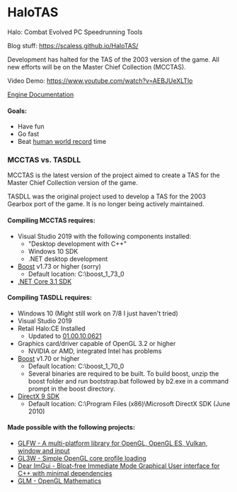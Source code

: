 # HaloTAS
Halo: Combat Evolved PC Speedrunning Tools

Blog stuff: https://scaless.github.io/HaloTAS/

Development has halted for the TAS of the 2003 version of the game. All new efforts will be on the Master Chief Collection (MCCTAS).

Video Demo: https://www.youtube.com/watch?v=AEBJUeXLTlo

[Engine Documentation](https://docs.google.com/document/d/1ED6EnvpQ_c7rSdS5oY5-EKQLF_58TptMr9A5uNV8aSs/edit?usp=sharing)

#### Goals:
- Have fun
- Go fast
- Beat [human world record](https://haloruns.com/records/solo/hce) time

### MCCTAS vs. TASDLL

MCCTAS is the latest version of the project aimed to create a TAS for the Master Chief Collection version of the game.

TASDLL was the original project used to develop a TAS for the 2003 Gearbox port of the game. It is no longer being actively maintained.

#### Compiling MCCTAS requires:
- Visual Studio 2019 with the following components installed:
  - "Desktop development with C++"
  - Windows 10 SDK
  - .NET desktop development
- [Boost](https://www.boost.org/users/download/) v1.73 or higher (sorry)
  - Default location: C:\boost_1_73_0
- [.NET Core 3.1 SDK](https://dotnet.microsoft.com/download/dotnet-core/3.1)

#### Compiling TASDLL requires:
- Windows 10 (Might still work on 7/8 I just haven't tried)
- Visual Studio 2019
- Retail Halo:CE Installed
    - Updated to [01.00.10.0621](http://halo.bungie.net/images/games/halopc/patch/110/halopc-patch-1.0.10.exe)
- Graphics card/driver capable of OpenGL 3.2 or higher
    - NVIDIA or AMD, integrated Intel has problems
- [Boost](https://www.boost.org/users/download/) v1.70 or higher
    - Default location: C:\boost_1_70_0
	- Several binaries are required to be built. To build boost, unzip the boost folder and run bootstrap.bat followed by b2.exe in a command prompt in the boost directory.
- [DirectX 9 SDK](https://www.microsoft.com/en-us/download/details.aspx?id=6812)
	- Default location: C:\Program Files (x86)\Microsoft DirectX SDK (June 2010)

#### Made possible with the following projects:

- [GLFW - A multi-platform library for OpenGL, OpenGL ES, Vulkan, window and input ][glfw]
- [GL3W - Simple OpenGL core profile loading][gl3w]
- [Dear ImGui - Bloat-free Immediate Mode Graphical User interface for C++ with minimal dependencies][imgui]
- [GLM - OpenGL Mathematics][glm]

 [glfw]: <https://github.com/glfw/glfw>
 [gl3w]: <https://github.com/skaslev/gl3w>
 [imgui]: <https://github.com/ocornut/imgui>
 [glm]: <https://github.com/g-truc/glm>
